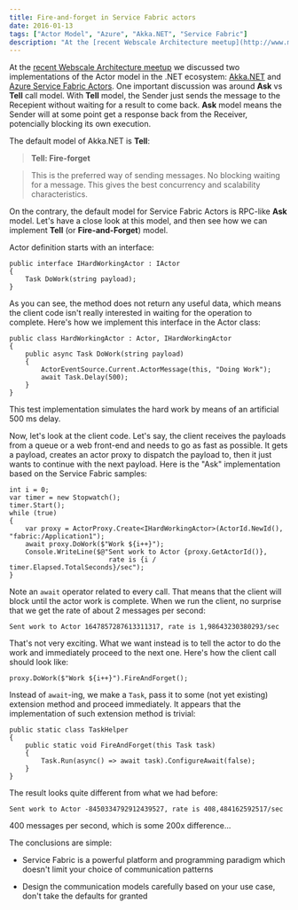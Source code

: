 ```yaml
---
title: Fire-and-forget in Service Fabric actors
date: 2016-01-13
tags: ["Actor Model", "Azure", "Akka.NET", "Service Fabric"]
description: "At the [recent Webscale Architecture meetup](http://www.meetup.com/Webscale-Architecture-NL/events/225979118/) we discussed two implementations of the Actor model in the .NET ecosystem: [Akka.NET](http://akka.net) and [Azure Service Fabric Actors](https://azure.microsoft.com/en-us/documentation/articles/service-fabric-reliable-actors-introduction/). One important discussion was around **Ask** vs **Tell** call model. With **Tell** model, the Sender just sends the message to the Recipient without waiting for a result to come back. **Ask** model means the Sender will at some point get a response back from the Receiver, potencially blocking its own execution."
---
```


At the [recent Webscale Architecture meetup](http://www.meetup.com/Webscale-Architecture-NL/events/225979118/)
we discussed two implementations of the Actor model in the .NET ecosystem:
[Akka.NET](http://akka.net) and [Azure Service Fabric Actors](https://azure.microsoft.com/en-us/documentation/articles/service-fabric-reliable-actors-introduction/).
One important discussion was
around **Ask** vs **Tell** call model. With **Tell** model, the Sender just sends the
message to the Recepient without waiting for a result to come back. **Ask** model
means the Sender will at some point get a response back from the Receiver, potencially
blocking its own execution.

The default model of Akka.NET is **Tell**:

> **Tell: Fire-forget**

> This is the preferred way of sending messages. No blocking waiting for
> a message. This gives the best concurrency and scalability characteristics.

On the contrary, the default model for Service Fabric Actors is RPC-like
**Ask** model. Let's have a close look at this model, and then see how we can
implement **Tell** (or **Fire-and-Forget**) model.

Actor definition starts with an interface:

    public interface IHardWorkingActor : IActor
    {
        Task DoWork(string payload);
    }

As you can see, the method does not return any useful data, which means
the client code isn't really interested in waiting for the operation to
complete. Here's how we implement this interface in the Actor class:

    public class HardWorkingActor : Actor, IHardWorkingActor
    {
        public async Task DoWork(string payload)
        {
            ActorEventSource.Current.ActorMessage(this, "Doing Work");
            await Task.Delay(500);
        }
    }

This test implementation simulates the hard work by means of an artificial 500 ms delay.

Now, let's look at the client code. Let's say, the client receives the payloads
from a queue or a web front-end and needs to go as fast as possible. It gets a payload,
creates an actor proxy to dispatch the payload to, then it just wants
to continue with the next payload. Here is the "Ask" implementation based on
the Service Fabric samples:

    int i = 0;
    var timer = new Stopwatch();
    timer.Start();
    while (true)
    {
        var proxy = ActorProxy.Create<IHardWorkingActor>(ActorId.NewId(), "fabric:/Application1");
        await proxy.DoWork($"Work ${i++}");
        Console.WriteLine($@"Sent work to Actor {proxy.GetActorId()},
                             rate is {i / timer.Elapsed.TotalSeconds}/sec");
    }

Note an `await` operator related to every call. That means that the client will
block until the actor work is complete. When we run the client, no surprise that
we get the rate of about 2 messages per second:

    Sent work to Actor 1647857287613311317, rate is 1,98643230380293/sec

That's not very exciting. What we want instead is to tell the actor to do the
work and immediately proceed to the next one. Here's how the client call should
look like:

    proxy.DoWork($"Work ${i++}").FireAndForget();

Instead of `await`-ing, we make a `Task`, pass it to some (not yet existing)
extension method and proceed immediately. It appears that the implementation
of such extension method is trivial:

    public static class TaskHelper
    {
        public static void FireAndForget(this Task task)
        {
            Task.Run(async() => await task).ConfigureAwait(false);
        }
    }

The result looks quite different from what we had before:

    Sent work to Actor -8450334792912439527, rate is 408,484162592517/sec

400 messages per second, which is some 200x difference...

The conclusions are simple:

- Service Fabric is a powerful platform and programming paradigm which doesn't
limit your choice of communication patterns

- Design the communication models carefully based on your use case, don't
take the defaults for granted